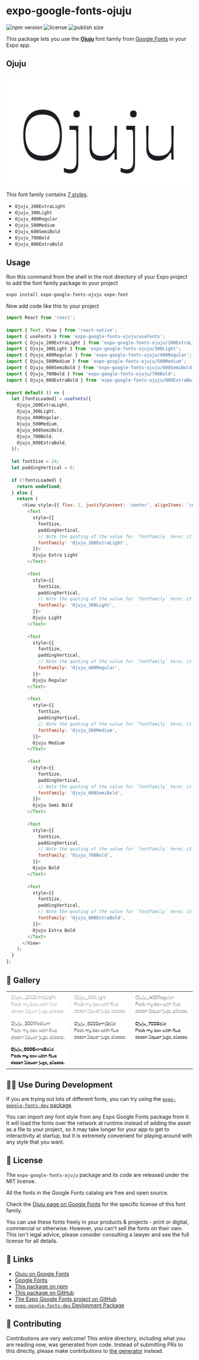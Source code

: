 # expo-google-fonts-ojuju

![npm version](https://flat.badgen.net/npm/v/expo-google-fonts-ojuju)
![license](https://flat.badgen.net/github/license/expo/google-fonts)
![publish size](https://flat.badgen.net/packagephobia/install/expo-google-fonts-ojuju)

This package lets you use the [**Ojuju**](https://fonts.google.com/specimen/Ojuju) font family from [Google Fonts](https://fonts.google.com/) in your Expo app.

## Ojuju

![Ojuju](./font-family.png)

This font family contains [7 styles](#-gallery).

- `Ojuju_200ExtraLight`
- `Ojuju_300Light`
- `Ojuju_400Regular`
- `Ojuju_500Medium`
- `Ojuju_600SemiBold`
- `Ojuju_700Bold`
- `Ojuju_800ExtraBold`

## Usage

Run this command from the shell in the root directory of your Expo project to add the font family package to your project
```sh
expo install expo-google-fonts-ojuju expo-font
```

Now add code like this to your project
```js
import React from 'react';

import { Text, View } from 'react-native';
import { useFonts } from 'expo-google-fonts-ojuju/useFonts';
import { Ojuju_200ExtraLight } from 'expo-google-fonts-ojuju/200ExtraLight';
import { Ojuju_300Light } from 'expo-google-fonts-ojuju/300Light';
import { Ojuju_400Regular } from 'expo-google-fonts-ojuju/400Regular';
import { Ojuju_500Medium } from 'expo-google-fonts-ojuju/500Medium';
import { Ojuju_600SemiBold } from 'expo-google-fonts-ojuju/600SemiBold';
import { Ojuju_700Bold } from 'expo-google-fonts-ojuju/700Bold';
import { Ojuju_800ExtraBold } from 'expo-google-fonts-ojuju/800ExtraBold';

export default () => {
  let [fontsLoaded] = useFonts({
    Ojuju_200ExtraLight,
    Ojuju_300Light,
    Ojuju_400Regular,
    Ojuju_500Medium,
    Ojuju_600SemiBold,
    Ojuju_700Bold,
    Ojuju_800ExtraBold,
  });

  let fontSize = 24;
  let paddingVertical = 6;

  if (!fontsLoaded) {
    return undefined;
  } else {
    return (
      <View style={{ flex: 1, justifyContent: 'center', alignItems: 'center' }}>
        <Text
          style={{
            fontSize,
            paddingVertical,
            // Note the quoting of the value for `fontFamily` here; it expects a string!
            fontFamily: 'Ojuju_200ExtraLight',
          }}>
          Ojuju Extra Light
        </Text>

        <Text
          style={{
            fontSize,
            paddingVertical,
            // Note the quoting of the value for `fontFamily` here; it expects a string!
            fontFamily: 'Ojuju_300Light',
          }}>
          Ojuju Light
        </Text>

        <Text
          style={{
            fontSize,
            paddingVertical,
            // Note the quoting of the value for `fontFamily` here; it expects a string!
            fontFamily: 'Ojuju_400Regular',
          }}>
          Ojuju Regular
        </Text>

        <Text
          style={{
            fontSize,
            paddingVertical,
            // Note the quoting of the value for `fontFamily` here; it expects a string!
            fontFamily: 'Ojuju_500Medium',
          }}>
          Ojuju Medium
        </Text>

        <Text
          style={{
            fontSize,
            paddingVertical,
            // Note the quoting of the value for `fontFamily` here; it expects a string!
            fontFamily: 'Ojuju_600SemiBold',
          }}>
          Ojuju Semi Bold
        </Text>

        <Text
          style={{
            fontSize,
            paddingVertical,
            // Note the quoting of the value for `fontFamily` here; it expects a string!
            fontFamily: 'Ojuju_700Bold',
          }}>
          Ojuju Bold
        </Text>

        <Text
          style={{
            fontSize,
            paddingVertical,
            // Note the quoting of the value for `fontFamily` here; it expects a string!
            fontFamily: 'Ojuju_800ExtraBold',
          }}>
          Ojuju Extra Bold
        </Text>
      </View>
    );
  }
};

```

## 🔡 Gallery


||||
|-|-|-|
|![Ojuju_200ExtraLight](.//200ExtraLight/Ojuju_200ExtraLight.ttf.png)|![Ojuju_300Light](.//300Light/Ojuju_300Light.ttf.png)|![Ojuju_400Regular](.//400Regular/Ojuju_400Regular.ttf.png)||
|![Ojuju_500Medium](.//500Medium/Ojuju_500Medium.ttf.png)|![Ojuju_600SemiBold](.//600SemiBold/Ojuju_600SemiBold.ttf.png)|![Ojuju_700Bold](.//700Bold/Ojuju_700Bold.ttf.png)||
|![Ojuju_800ExtraBold](.//800ExtraBold/Ojuju_800ExtraBold.ttf.png)||||


## 👩‍💻 Use During Development

If you are trying out lots of different fonts, you can try using the [`expo-google-fonts-dev` package](https://github.com/freeboub/google-fonts/tree/master/font-packages/dev#readme).

You can import *any* font style from any Expo Google Fonts package from it. It will load the fonts
over the network at runtime instead of adding the asset as a file to your project, so it may take longer
for your app to get to interactivity at startup, but it is extremely convenient
for playing around with any style that you want.

## 📖 License

The `expo-google-fonts-ojuju` package and its code are released under the MIT license.

All the fonts in the Google Fonts catalog are free and open source.

Check the [Ojuju page on Google Fonts](https://fonts.google.com/specimen/Ojuju) for the specific license of this font family.

You can use these fonts freely in your products & projects - print or digital, commercial or otherwise. However, you can't sell the fonts on their own. This isn't legal advice, please consider consulting a lawyer and see the full license for all details.

## 🔗 Links

- [Ojuju on Google Fonts](https://fonts.google.com/specimen/Ojuju)
- [Google Fonts](https://fonts.google.com/)
- [This package on npm](https://www.npmjs.com/package/expo-google-fonts-ojuju)
- [This package on GitHub](https://github.com/freeboub/google-fonts/tree/master/font-packages/ojuju)
- [The Expo Google Fonts project on GitHub](https://github.com/freeboub/google-fonts)
- [`expo-google-fonts-dev` Devlopment Package](https://github.com/freeboub/google-fonts/tree/master/font-packages/dev)

## 🤝 Contributing

Contributions are very welcome! This entire directory, including what you are reading now, was generated from code. Instead of submitting PRs to this directly, please make contributions to [the generator](https://github.com/freeboub/google-fonts/tree/master/packages/generator) instead.
